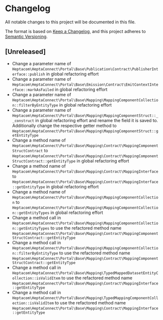 # Changelog

All notable changes to this project will be documented in this file.

The format is based on [Keep a Changelog](https://keepachangelog.com/en/1.0.0/),
and this project adheres to [Semantic Versioning](https://semver.org/spec/v2.0.0.html).

## [Unreleased]

* Change a parameter name of `Heptacom\HeptaConnect\Portal\Base\Publication\Contract\PublisherInterface::publish` in global refactoring effort
* Change a parameter name of `Heptacom\HeptaConnect\Portal\Base\Emission\Contract\EmitContextInterface::markAsFailed` in global refactoring effort
* Change a parameter name of `Heptacom\HeptaConnect\Portal\Base\Mapping\MappingComponentCollection::filterByEntityType` in global refactoring effort
* Change a parameter name of `Heptacom\HeptaConnect\Portal\Base\Mapping\MappingComponentStruct::__construct` in global refactoring effort and rename the field it is saved to. Additionally change the respective getter method to `Heptacom\HeptaConnect\Portal\Base\Mapping\MappingComponentStruct::getEntityType`
* Change a method name of `Heptacom\HeptaConnect\Portal\Base\Mapping\Contract\MappingComponentStructContract` to `Heptacom\HeptaConnect\Portal\Base\Mapping\Contract\MappingComponentStructContract::getEntityType` in global refactoring effort
* Change a method name of `Heptacom\HeptaConnect\Portal\Base\Mapping\Contract\MappingInterface` to `Heptacom\HeptaConnect\Portal\Base\Mapping\Contract\MappingInterface::getEntityType` in global refactoring effort
* Change a method name of `Heptacom\HeptaConnect\Portal\Base\Mapping\MappingComponentCollection` to `Heptacom\HeptaConnect\Portal\Base\Mapping\MappingComponentCollection::getEntityTypes` in global refactoring effort
* Change a method call in `Heptacom\HeptaConnect\Portal\Base\Mapping\MappingComponentCollection::getEntityTypes` to use the refactored method name `Heptacom\HeptaConnect\Portal\Base\Mapping\Contract\MappingComponentStructContract::getEntityType`
* Change a method call in `Heptacom\HeptaConnect\Portal\Base\Mapping\MappingComponentCollection::filterByEntityType` to use the refactored method name `Heptacom\HeptaConnect\Portal\Base\Mapping\Contract\MappingComponentStructContract::getEntityType`
* Change a method call in `Heptacom\HeptaConnect\Portal\Base\Mapping\TypedMappedDatasetEntityCollection::isValidItem` to use the refactored method name `Heptacom\HeptaConnect\Portal\Base\Mapping\Contract\MappingInterface::getEntityType`
* Change a method call in `Heptacom\HeptaConnect\Portal\Base\Mapping\TypedMappingComponentCollection::isValidItem` to use the refactored method name `Heptacom\HeptaConnect\Portal\Base\Mapping\Contract\MappingInterface::getEntityType`

